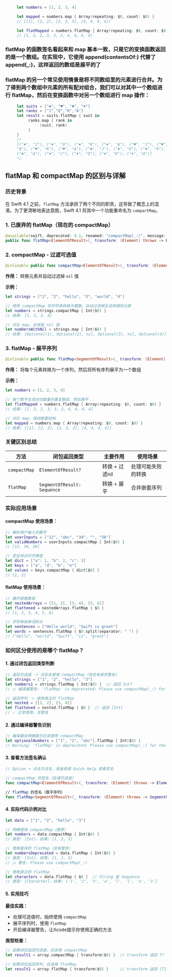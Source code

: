 ```swift
     let numbers = [1, 2, 3, 4]

     let mapped = numbers.map { Array(repeating: $0, count: $0) }
     // [[1], [2, 2], [3, 3, 3], [4, 4, 4, 4]]

     let flatMapped = numbers.flatMap { Array(repeating: $0, count: $0) }
     // [1, 2, 2, 3, 3, 3, 4, 4, 4, 4]
```
### flatMap 的函数签名看起来和 map 基本一致，只是它的变换函数返回的是一个数组。在实现中，它使用 append(contentsOf:) 代替了 append(_:)，这样返回的数组是展平的了
### flatMap 的另一个常见使用情景是将不同数组里的元素进行合并。为了得到两个数组中元素的所有配对组合，我们可以对其中一个数组进行 flatMap，然后在变换函数中对另一个数组进行 map 操作：
```swift 
     let suits = ["♠︎", "♥︎", "♣︎", "♦︎"]
     let ranks = ["J","Q","K","A"]
     let result = suits.flatMap { suit in
          ranks.map { rank in
               (suit, rank)
          }
     }
     /*
     [("♠︎", "J"), ("♠︎", "Q"), ("♠︎", "K"), ("♠︎", "A"), ("♥︎", "J"), ("♥︎",
     "Q"), ("♥︎", "K"), ("♥︎", "A"), ("♣︎", "J"), ("♣︎", "Q"), ("♣︎", "K"),
     ("♣︎", "A"), ("♦︎", "J"), ("♦︎", "Q"), ("♦︎", "K"), ("♦︎", "A")]
     */
```

## flatMap 和 compactMap 的区别与详解

### 历史背景
在 Swift 4.1 之前，`flatMap` 方法承担了两个不同的职责，这导致了概念上的混淆。为了更清晰地表达意图，Swift 4.1 将其中一个功能重命名为 `compactMap`。

### 1. 已废弃的 flatMap（现在的 compactMap）
```swift
@available(swift, deprecated: 4.1, renamed: "compactMap(_:)", message: "Please use compactMap(_:) for the case where closure returns an optional value")
public func flatMap<ElementOfResult>(_ transform: (Element) throws -> ElementOfResult?) rethrows -> [ElementOfResult]
```

### 2. compactMap - 过滤可选值
```swift
@inlinable public func compactMap<ElementOfResult>(_ transform: (Element) throws -> ElementOfResult?) rethrows -> [ElementOfResult]
```

**作用：** 转换元素并自动过滤掉 `nil` 值

**示例：**
```swift
let strings = ["1", "2", "hello", "3", "world", "4"]

// 使用 compactMap 将字符串转换为整数，自动过滤掉无法转换的元素
let numbers = strings.compactMap { Int($0) }
// 结果: [1, 2, 3, 4]

// 对比 map，会保留 nil 值
let numbersWithNil = strings.map { Int($0) }
// 结果: [Optional(1), Optional(2), nil, Optional(3), nil, Optional(4)]
```

### 3. flatMap - 展平序列
```swift
@inlinable public func flatMap<SegmentOfResult>(_ transform: (Element) throws -> SegmentOfResult) rethrows -> [SegmentOfResult.Element] where SegmentOfResult : Sequence
```

**作用：** 将每个元素转换为一个序列，然后将所有序列展平为一个数组

**示例：**
```swift
let numbers = [1, 2, 3, 4]

// 每个数字生成对应数量的重复数组，然后展平
let flatMapped = numbers.flatMap { Array(repeating: $0, count: $0) }
// 结果: [1, 2, 2, 3, 3, 3, 4, 4, 4, 4]

// 对比 map，保持嵌套结构
let mapped = numbers.map { Array(repeating: $0, count: $0) }
// 结果: [[1], [2, 2], [3, 3, 3], [4, 4, 4, 4]]
```

### 关键区别总结

| 方法 | 闭包返回类型 | 主要作用 | 使用场景 |
|------|-------------|----------|----------|
| `compactMap` | `ElementOfResult?` | 转换 + 过滤nil | 处理可能失败的转换 |
| `flatMap` | `SegmentOfResult: Sequence` | 转换 + 展平 | 合并嵌套序列 |

### 实际应用场景

#### compactMap 使用场景：
```swift
// 解析用户输入的数字
let userInputs = ["12", "abc", "34", "", "56"]
let validNumbers = userInputs.compactMap { Int($0) }
// [12, 34, 56]

// 安全地访问字典值
let dict = ["a": 1, "b": 2, "c": 3]
let keys = ["a", "d", "b", "e"]
let values = keys.compactMap { dict[$0] }
// [1, 2]
```

#### flatMap 使用场景：
```swift
// 展开嵌套数组
let nestedArrays = [[1, 2], [3, 4], [5, 6]]
let flattened = nestedArrays.flatMap { $0 }
// [1, 2, 3, 4, 5, 6]

// 字符串按单词拆分
let sentences = ["Hello world", "Swift is great"]
let words = sentences.flatMap { $0.split(separator: " ") }
// ["Hello", "world", "Swift", "is", "great"]
```

### 如何区分使用的是哪个 flatMap？

#### 1. 通过闭包返回类型判断

```swift
// 返回可选值 -> 实际会使用 compactMap（但会有废弃警告）
let strings = ["1", "2", "hello", "3"]
let numbers1 = strings.flatMap { Int($0) }  // 返回 Int?
// ⚠️ 编译器警告: 'flatMap' is deprecated: Please use compactMap(_:) for the case where closure returns an optional value

// 返回序列 -> 使用真正的 flatMap
let nested = [[1, 2], [3, 4]]
let flattened = nested.flatMap { $0 }  // 返回 [Int]
// ✅ 正常使用，无警告
```

#### 2. 通过编译器警告识别

```swift
// 编译器会明确提示应该使用 compactMap
let optionalNumbers = ["1", "2", "abc"].flatMap { Int($0) }
// Warning: 'flatMap' is deprecated: Please use compactMap(_:) for the case where closure returns an optional value
```

#### 3. 查看方法签名确认

```swift
// Option + 点击方法名，或者使用 Quick Help 查看签名

// compactMap 的签名（处理可选值）
func compactMap<ElementOfResult>(_ transform: (Element) throws -> ElementOfResult?) rethrows -> [ElementOfResult]

// flatMap 的签名（展平序列）
func flatMap<SegmentOfResult>(_ transform: (Element) throws -> SegmentOfResult) rethrows -> [SegmentOfResult.Element] where SegmentOfResult : Sequence
```

#### 4. 实际代码示例对比

```swift
let data = ["1", "2", "hello", "3"]

// 明确使用 compactMap（推荐）
let numbers = data.compactMap { Int($0) }
// 类型: [Int]，结果: [1, 2, 3]

// 使用废弃的 flatMap（会有警告）
let numbersDeprecated = data.flatMap { Int($0) }
// 类型: [Int]，结果: [1, 2, 3]
// ⚠️ 警告: Please use compactMap(_:)

// 使用真正的 flatMap
let characters = data.flatMap { $0 }  // String 是 Sequence
// 类型: [Character]，结果: ['1', '2', 'h', 'e', 'l', 'l', 'o', '3']
```

#### 5. 实用技巧

**最佳实践：**
- 处理可选值时，始终使用 `compactMap`
- 展平序列时，使用 `flatMap`
- 开启编译器警告，让Xcode提示你使用正确的方法

**类型检查：**
```swift
// 如果闭包返回可选值，应该用 compactMap
let result1 = array.compactMap { transform($0) }  // transform 返回 T?

// 如果闭包返回序列，应该用 flatMap
let result2 = array.flatMap { transform($0) }     // transform 返回 [T] 或其他 Sequence
```